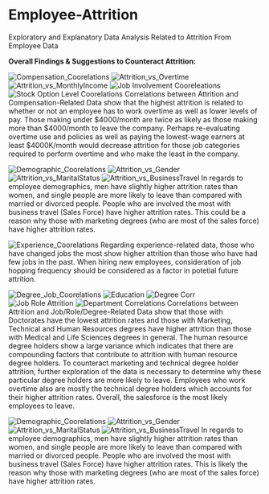 # Employee-Attrition
Exploratory and Explanatory Data Analysis Related to Attrition From Employee Data

**Overall Findings & Suggestions to Counteract Attrition:**


![Compensation_Coorelations](https://github.com/khixson1/Employee-Attrition/assets/8357088/25b9d061-fc0e-4ecc-8dd1-14c1d6de208e)
![Attrition_vs_Overtime](https://github.com/khixson1/Employee-Attrition/assets/8357088/95c2a22d-d7e4-470f-8b04-264bfeda30f0)
![Attrition_vs_MonthlyIncome](https://github.com/khixson1/Employee-Attrition/assets/8357088/0ad28fa2-1656-4254-a2f7-81ff76f7288c)
![Job Involvement Cooreleations](https://github.com/khixson1/Employee-Attrition/assets/8357088/09789f8d-df11-4411-9cb6-e1561ed4de58)
![Stock Option Level Coorelations](https://github.com/khixson1/Employee-Attrition/assets/8357088/564eef60-7650-4a52-83de-2e2b63e9bc06)
Correlations between Attrition and Compensation-Related Data show that the highest attrition is related to whether or not an employee has to work overtime as well as lower levels of pay.  Those making under $4000/month are twice as likely as those making more than $4000/month to leave the company.  Perhaps re-evaluating overtime use and policies as well as paying the lowest-wage earners at least $4000K/month would decrease attrition for those job categories required to perform overtime and who make the least in the company.

![Demographic_Coorelations](https://github.com/khixson1/Employee-Attrition/assets/8357088/42de86d4-46c3-44c0-af73-2298a229174d)
![Attrition_vs_Gender](https://github.com/khixson1/Employee-Attrition/assets/8357088/4dc9b101-16ed-4656-98f1-c1b7ba088e5a)
![Attrition_vs_MaritalStatus](https://github.com/khixson1/Employee-Attrition/assets/8357088/0cfc141d-c9f5-4e49-84e9-677805db4d07)
![Attrition_vs_BusinessTravel](https://github.com/khixson1/Employee-Attrition/assets/8357088/53e3c55c-1ec8-4ec0-8ca4-51ac622b7646)
In regards to employee demographics, men have slightly higher attrition rates than women, and single people are more likely to leave than compared with married or divorced people. People who are involved the most with business travel (Sales Force) have higher attrition rates.  This could be a reason why those with marketing degrees (who are most of the sales force) have higher attrition rates.  


![Experience_Coorelations](https://github.com/khixson1/Employee-Attrition/assets/8357088/8e92445d-5b55-493d-bf42-29a56dbf8105)
Regarding experience-related data, those who have changed jobs the most show higher attrition than those who have had few jobs in the past. When hiring new employees, consideration of job hopping frequency should be considered as a factor in potetial future attrition. 

![Degree_Job_Coorelations](https://github.com/khixson1/Employee-Attrition/assets/8357088/95546e38-9520-4498-bd99-90874f2e79f9)
![Education](https://github.com/khixson1/Employee-Attrition/assets/8357088/88af3179-b2d4-4108-b6cc-ad3fa21f5e81)
![Degree Corr](https://github.com/khixson1/Employee-Attrition/assets/8357088/b338df8d-dacb-45a6-810f-7fe28f59dbff)
![Job Role Attrition](https://github.com/khixson1/Employee-Attrition/assets/8357088/4582ae25-0b1b-4c1c-b779-c29da1ede62b)
![Department Correlations](https://github.com/khixson1/Employee-Attrition/assets/8357088/30ae18dc-2338-47d4-a07a-d52d14b41814)
Correlations between Attrition and Job/Role/Degree-Related Data show that those with Doctorates have the lowest attrition rates and those with Marketing, Technical and Human Resources degrees have higher attrition than those with Medical and Life Sciences degrees in general.  The human resource degree holders show a large variance which indicates that there are compounding factors that contribute to attrition with human resource degree holders.  To counteract marketing and technical degree holder attrition, further exploration of the data is necessary to determine why these particular degree holders are more likely to leave.  Employees who work overtime also are mostly the technical degree holders which accounts for their higher attrition rates. Overall, the salesforce is the most likely employees to leave.

![Demographic_Coorelations](https://github.com/khixson1/Employee-Attrition/assets/8357088/42de86d4-46c3-44c0-af73-2298a229174d)
![Attrition_vs_Gender](https://github.com/khixson1/Employee-Attrition/assets/8357088/4dc9b101-16ed-4656-98f1-c1b7ba088e5a)
![Attrition_vs_MaritalStatus](https://github.com/khixson1/Employee-Attrition/assets/8357088/0cfc141d-c9f5-4e49-84e9-677805db4d07)
![Attrition_vs_BusinessTravel](https://github.com/khixson1/Employee-Attrition/assets/8357088/53e3c55c-1ec8-4ec0-8ca4-51ac622b7646)
In regards to employee demographics, men have slightly higher attrition rates than women, and single people are more likely to leave than compared with married or divorced people. People who are involved the most with business travel (Sales Force) have higher attrition rates.  This is likely the reason why those with marketing degrees (who are most of the sales force) have higher attrition rates. 










